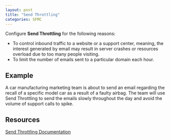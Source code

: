 ```yaml
---
layout: post
title: "Send Throttling"
categories: SFMC
---
```


Configure **Send Throttling** for the following reasons:
*   To control inbound traffic to a website or a support center, meaning, the interest generated by email may result in server crashes or resources overload due to too many people visiting.
*   To limit the number of emails sent to a particular domain each hour.

## Example

A car manufacturing marketing team is about to send an email regarding the recall of a specific model car as a result of a faulty airbag. The team will use Send Throttling to send the emails slowly throughout the day and avoid the volume of support calls to spike.


## Resources

[Send Throttling Documentation](https://help.salesforce.com/articleView?id=sf.mc_mp_send_throttling.htm&type=5)